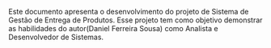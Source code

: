 Este documento apresenta o desenvolvimento do projeto de Sistema de Gestão de Entrega de Produtos. Esse projeto tem como objetivo demonstrar as habilidades do autor(Daniel Ferreira Sousa) como Analista e Desenvolvedor de Sistemas.